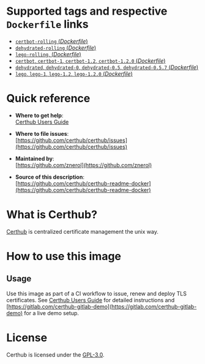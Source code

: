 # Supported tags and respective `Dockerfile` links

-	[`certbot-rolling` (*Dockerfile*)](https://github.com/certhub/certhub-certbot-docker/blob/master/Dockerfile)
-	[`dehydrated-rolling` (*Dockerfile*)](https://github.com/certhub/certhub-dehydrated-docker/blob/master/Dockerfile)
-	[`lego-rolling`, (*Dockerfile*)](https://github.com/certhub/certhub-lego-docker/blob/master/Dockerfile)
-	[`certbot`, `certbot-1`, `certbot-1.2`, `certbot-1.2.0` (*Dockerfile*)](https://github.com/certhub/certhub-certbot-docker/blob/v1.2.0/Dockerfile)
-	[`dehydrated`, `dehydrated-0`, `dehydrated-0.5`, `dehydrated-0.5.7` (*Dockerfile*)](https://github.com/certhub/certhub-dehydrated-docker/blob/v0.5.7/Dockerfile)
-	[`lego`, `lego-1`, `lego-1.2`, `lego-1.2.0` (*Dockerfile*)](https://github.com/certhub/certhub-lego-docker/blob/v1.2.0/Dockerfile)

# Quick reference

-	**Where to get help**:  
	[Certhub Users Guide](https://certhub.readthedocs.io/)

-	**Where to file issues**:  
	[https://github.com/certhub/certhub/issues](https://github.com/certhub/certhub/issues)

-	**Maintained by**:  
	[https://github.com/znerol](https://github.com/znerol)

-	**Source of this description**:  
	[https://github.com/certhub/certhub-readme-docker](https://github.com/certhub/certhub-readme-docker)

# What is Certhub?

[Certhub](https://certhub.io/) is centralized certificate management the unix way.

# How to use this image

## Usage

Use this image as part of a CI workflow to issue, renew and deploy TLS
certificates. See [Certhub Users Guide](https://certhub.readthedocs.io/) for
detailed instructions and
[https://gitlab.com/certhub-gitlab-demo](https://gitlab.com/certhub-gitlab-demo)
for a live demo setup.

# License

Certhub is licensed under the [GPL-3.0](https://github.com/certhub/certhub/blob/master/LICENSE.txt).
